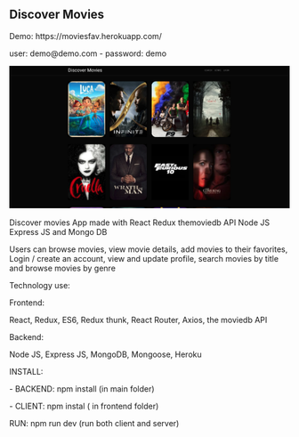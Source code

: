 <h2 >Discover Movies </h2>
Demo: https://moviesfav.herokuapp.com/
<p> user: demo@demo.com - 
password: demo </p>
<img src="https://raw.githubusercontent.com/juanluissv/movies/master/movies.png" />
<p> Discover movies App made with React Redux themoviedb API Node JS Express JS and Mongo DB </p>
<p> Users can browse movies, view movie details, add movies to their favorites, Login / create an account, view and update profile, search movies by title and browse movies by genre
</p>
<p>Technology use:</p>
<p>Frontend: </p>
<p> React, Redux, ES6, Redux thunk, React Router, Axios, the moviedb API
<p>Backend: </p>
<p> Node JS, Express JS, MongoDB, Mongoose, Heroku </p>
<p> 
<p>INSTALL: </P>
<p> - BACKEND: npm install (in main folder) </p>
<p> - CLIENT: npm instal ( in frontend folder) </p>

<p>RUN:
npm run dev (run both client and server)
</p>   
  
 


